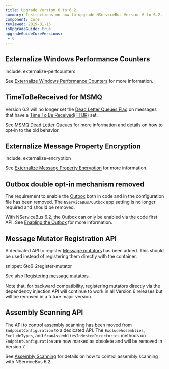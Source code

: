 ```yaml
---
title: Upgrade Version 6 to 6.2
summary: Instructions on how to upgrade NServiceBus Version 6 to 6.2.
component: Core
reviewed: 2019-01-15
isUpgradeGuide: true
upgradeGuideCoreVersions:
 - 6
---
```



## Externalize Windows Performance Counters

include: externalize-perfcounters

See [Externalize Windows Performance Counters](/nservicebus/upgrades/externalize-perfcounters.md) for more information.


## TimeToBeReceived for MSMQ

Version 6.2 will no longer set the [Dead Letter Queues Flag](https://msdn.microsoft.com/en-us/library/ms706227.aspx) on messages that have a [Time To Be Received(TTBR)](/nservicebus/messaging/discard-old-messages.md) set.

See [MSMQ Dead Letter Queues](/transports/msmq/dead-letter-queues.md) for more information and details on how to opt-in to the old behavior.


## Externalize Message Property Encryption

include: externalize-encryption

See [Externalize Message Property Encryption](externalize-encryption.md) for more information.


## Outbox double opt-in mechanism removed

The requirement to enable the [Outbox](/nservicebus/outbox/) both in code and in the configuration file has been removed. The `NServiceBus/Outbox` app setting is no longer required and should be removed. 

With NServiceBus 6.2, the Outbox can only be enabled via the code first API. See [Enabling the Outbox](/nservicebus/outbox/#enabling-the-outbox) for more information.


## Message Mutator Registration API

A dedicated API to register [Message mutators](/nservicebus/pipeline/message-mutators.md) has been added. This should be used instead of registering them directly with the container.

snippet: 6to6-2register-mutator

See also [Registering message mutators](/nservicebus/pipeline/message-mutators.md#registering-a-mutator).

Note that, for backward compatibility, registering mutators directly via the dependency injection API will continue to work in all Version 6 releases but will be removed in a future major version.


## Assembly Scanning API

The API to control assembly scanning has been moved from `EndpointConfiguration` to a dedicated API. The `ExcludeAssemblies`, `ExcludeTypes`, and `ScanAssembliesInNestedDirectories` methods on `EndpointConfiguration` are now marked as obsolete and will be removed in Version 7.

See [Assembly Scanning](/nservicebus/hosting/assembly-scanning.md) for details on how to control assembly scanning with NServiceBus 6.2.
